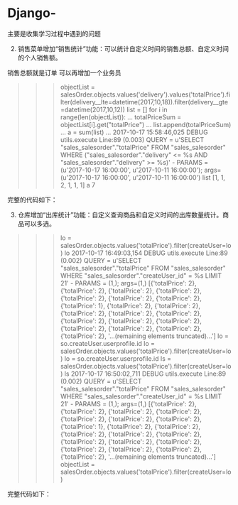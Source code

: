 # Django-
主要是收集学习过程中遇到的问题 


2. 销售菜单增加“销售统计”功能：可以统计自定义时间的销售总额、自定义时间的个人销售额。

销售总额就是订单
可以再增加一个业务员
>>> objectList = salesOrder.objects.values('delivery').values('totalPrice').filter(delivery__lte=datetime(2017,10,18)).filter(delivery__gte=datetime(2017,10,12))
>>> list = []
>>> for i in range(len(objectList)):
...     totalPriceSum = objectList[i].get("totalPrice")
...     list.append(totalPriceSum)
...     a = sum(list)
... 
2017-10-17 15:58:46,025 DEBUG utils.execute Line:89 (0.003) QUERY = u'SELECT "sales_salesorder"."totalPrice" FROM "sales_salesorder" WHERE ("sales_salesorder"."delivery" <= %s AND "sales_salesorder"."delivery" >= %s)' - PARAMS = (u'2017-10-17 16:00:00', u'2017-10-11 16:00:00'); args=(u'2017-10-17 16:00:00', u'2017-10-11 16:00:00')
>>> list
[1, 1, 2, 1, 1, 1]
>>> a
7
>>> 
完整的代码如下：


3. 仓库增加“出库统计”功能：自定义查询商品和自定义时间的出库数量统计。商品可以多选。
>>> lo = salesOrder.objects.values('totalPrice').filter(createUser=lo)
>>> lo
2017-10-17 16:49:03,154 DEBUG utils.execute Line:89 (0.002) QUERY = u'SELECT "sales_salesorder"."totalPrice" FROM "sales_salesorder" WHERE "sales_salesorder"."createUser_id" = %s LIMIT 21' - PARAMS = (1,); args=(1,)
[{'totalPrice': 2}, {'totalPrice': 2}, {'totalPrice': 2}, {'totalPrice': 2}, {'totalPrice': 2}, {'totalPrice': 2}, {'totalPrice': 2}, {'totalPrice': 1}, {'totalPrice': 2}, {'totalPrice': 2}, {'totalPrice': 2}, {'totalPrice': 2}, {'totalPrice': 2}, {'totalPrice': 2}, {'totalPrice': 2}, {'totalPrice': 2}, {'totalPrice': 2}, {'totalPrice': 2}, {'totalPrice': 2}, {'totalPrice': 2}, '...(remaining elements truncated)...']
>>> lo = so.createUser.userprofile.id
>>> lo = salesOrder.objects.values('totalPrice').filter(createUser=lo)
>>> lo = so.createUser.userprofile.id
>>> ls = salesOrder.objects.values('totalPrice').filter(createUser=lo)
>>> ls
2017-10-17 16:50:02,711 DEBUG utils.execute Line:89 (0.002) QUERY = u'SELECT "sales_salesorder"."totalPrice" FROM "sales_salesorder" WHERE "sales_salesorder"."createUser_id" = %s LIMIT 21' - PARAMS = (1,); args=(1,)
[{'totalPrice': 2}, {'totalPrice': 2}, {'totalPrice': 2}, {'totalPrice': 2}, {'totalPrice': 2}, {'totalPrice': 2}, {'totalPrice': 2}, {'totalPrice': 1}, {'totalPrice': 2}, {'totalPrice': 2}, {'totalPrice': 2}, {'totalPrice': 2}, {'totalPrice': 2}, {'totalPrice': 2}, {'totalPrice': 2}, {'totalPrice': 2}, {'totalPrice': 2}, {'totalPrice': 2}, {'totalPrice': 2}, {'totalPrice': 2}, '...(remaining elements truncated)...']
>>> objectList = salesOrder.objects.values('totalPrice').filter(createUser=lo)
>>> 
完整代码如下：

